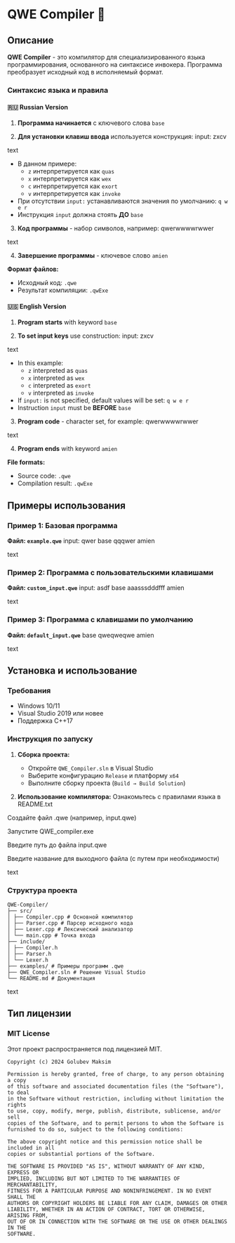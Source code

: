 # QWE Compiler 🔮

## Описание

**QWE Compiler** - это компилятор для специализированного языка программирования, основанного на синтаксисе инвокера. Программа преобразует исходный код в исполняемый формат.

### Синтаксис языка и правила

#### 🇷🇺 Russian Version

1) **Программа начинается** с ключевого слова `base`

2) **Для установки клавиш ввода** используется конструкция:
input: zxcv

text
- В данном примере: 
  - `z` интерпретируется как `quas`
  - `x` интерпретируется как `wex` 
  - `c` интерпретируется как `exort`
  - `v` интерпретируется как `invoke`
- При отсутствии `input:` устанавливаются значения по умолчанию: `q w e r`
- Инструкция `input` должна стоять **ДО** `base`

3) **Код программы** - набор символов, например:
qwerwwwwrwwer

text

4) **Завершение программы** - ключевое слово `amien`

**Формат файлов:**
- Исходный код: `.qwe`
- Результат компиляции: `.qwExe`

#### 🇺🇸 English Version

1) **Program starts** with keyword `base`

2) **To set input keys** use construction:
input: zxcv

text
- In this example:
  - `z` interpreted as `quas`
  - `x` interpreted as `wex`
  - `c` interpreted as `exort` 
  - `v` interpreted as `invoke`
- If `input:` is not specified, default values will be set: `q w e r`
- Instruction `input` must be **BEFORE** `base`

3) **Program code** - character set, for example:
qwerwwwwrwwer

text

4) **Program ends** with keyword `amien`

**File formats:**
- Source code: `.qwe`
- Compilation result: `.qwExe`

## Примеры использования

### Пример 1: Базовая программа
**Файл: `example.qwe`**
input: qwer
base
qqqwer
amien

text

### Пример 2: Программа с пользовательскими клавишами
**Файл: `custom_input.qwe`**
input: asdf
base
aaasssdddfff
amien

text

### Пример 3: Программа с клавишами по умолчанию
**Файл: `default_input.qwe`**
base
qweqweqwe
amien

text

## Установка и использование

### Требования
- Windows 10/11
- Visual Studio 2019 или новее
- Поддержка C++17

### Инструкция по запуску

1. **Сборка проекта:**
   - Откройте `QWE_Compiler.sln` в Visual Studio
   - Выберите конфигурацию `Release` и платформу `x64`
   - Выполните сборку проекта (`Build → Build Solution`)

2. **Использование компилятора:**
Ознакомьтесь с правилами языка в README.txt

Создайте файл .qwe (например, input.qwe)

Запустите QWE_compiler.exe

Введите путь до файла input.qwe

Введите название для выходного файла (с путем при необходимости)

text

### Структура проекта
```text
QWE-Compiler/
├── src/
│ ├── Compiler.cpp # Основной компилятор
│ ├── Parser.cpp # Парсер исходного кода
│ ├── Lexer.cpp # Лексический анализатор
│ └── main.cpp # Точка входа
├── include/
│ ├── Compiler.h
│ ├── Parser.h
│ └── Lexer.h
├── examples/ # Примеры программ .qwe
├── QWE_Compiler.sln # Решение Visual Studio
└── README.md # Документация
```

text

## Тип лицензии

### MIT License

Этот проект распространяется под лицензией MIT.

```plaintext
Copyright (c) 2024 Golubev Maksim

Permission is hereby granted, free of charge, to any person obtaining a copy
of this software and associated documentation files (the "Software"), to deal
in the Software without restriction, including without limitation the rights
to use, copy, modify, merge, publish, distribute, sublicense, and/or sell
copies of the Software, and to permit persons to whom the Software is
furnished to do so, subject to the following conditions:

The above copyright notice and this permission notice shall be included in all
copies or substantial portions of the Software.

THE SOFTWARE IS PROVIDED "AS IS", WITHOUT WARRANTY OF ANY KIND, EXPRESS OR
IMPLIED, INCLUDING BUT NOT LIMITED TO THE WARRANTIES OF MERCHANTABILITY,
FITNESS FOR A PARTICULAR PURPOSE AND NONINFRINGEMENT. IN NO EVENT SHALL THE
AUTHORS OR COPYRIGHT HOLDERS BE LIABLE FOR ANY CLAIM, DAMAGES OR OTHER
LIABILITY, WHETHER IN AN ACTION OF CONTRACT, TORT OR OTHERWISE, ARISING FROM,
OUT OF OR IN CONNECTION WITH THE SOFTWARE OR THE USE OR OTHER DEALINGS IN THE
SOFTWARE.
